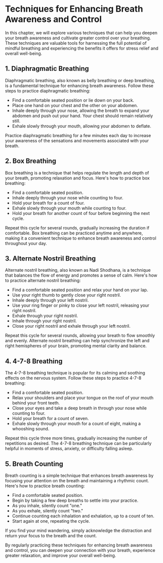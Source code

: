 Techniques for Enhancing Breath Awareness and Control
================================================================

In this chapter, we will explore various techniques that can help you deepen your breath awareness and cultivate greater control over your breathing. These techniques are valuable tools for harnessing the full potential of mindful breathing and experiencing the benefits it offers for stress relief and overall well-being.

**1. Diaphragmatic Breathing**
------------------------------

Diaphragmatic breathing, also known as belly breathing or deep breathing, is a fundamental technique for enhancing breath awareness. Follow these steps to practice diaphragmatic breathing:

* Find a comfortable seated position or lie down on your back.
* Place one hand on your chest and the other on your abdomen.
* Inhale deeply through your nose, allowing the breath to expand your abdomen and push out your hand. Your chest should remain relatively still.
* Exhale slowly through your mouth, allowing your abdomen to deflate.

Practice diaphragmatic breathing for a few minutes each day to increase your awareness of the sensations and movements associated with your breath.

**2. Box Breathing**
--------------------

Box breathing is a technique that helps regulate the length and depth of your breath, promoting relaxation and focus. Here's how to practice box breathing:

* Find a comfortable seated position.
* Inhale deeply through your nose while counting to four.
* Hold your breath for a count of four.
* Exhale slowly through your mouth while counting to four.
* Hold your breath for another count of four before beginning the next cycle.

Repeat this cycle for several rounds, gradually increasing the duration if comfortable. Box breathing can be practiced anytime and anywhere, making it a convenient technique to enhance breath awareness and control throughout your day.

**3. Alternate Nostril Breathing**
----------------------------------

Alternate nostril breathing, also known as Nadi Shodhana, is a technique that balances the flow of energy and promotes a sense of calm. Here's how to practice alternate nostril breathing:

* Find a comfortable seated position and relax your hand on your lap.
* Use your right thumb to gently close your right nostril.
* Inhale deeply through your left nostril.
* Use your ring finger or pinky to close your left nostril, releasing your right nostril.
* Exhale through your right nostril.
* Inhale through your right nostril.
* Close your right nostril and exhale through your left nostril.

Repeat this cycle for several rounds, allowing your breath to flow smoothly and evenly. Alternate nostril breathing can help synchronize the left and right hemispheres of your brain, promoting mental clarity and balance.

**4. 4-7-8 Breathing**
----------------------

The 4-7-8 breathing technique is popular for its calming and soothing effects on the nervous system. Follow these steps to practice 4-7-8 breathing:

* Find a comfortable seated position.
* Relax your shoulders and place your tongue on the roof of your mouth behind your front teeth.
* Close your eyes and take a deep breath in through your nose while counting to four.
* Hold your breath for a count of seven.
* Exhale slowly through your mouth for a count of eight, making a whooshing sound.

Repeat this cycle three more times, gradually increasing the number of repetitions as desired. The 4-7-8 breathing technique can be particularly helpful in moments of stress, anxiety, or difficulty falling asleep.

**5. Breath Counting**
----------------------

Breath counting is a simple technique that enhances breath awareness by focusing your attention on the breath and maintaining a rhythmic count. Here's how to practice breath counting:

* Find a comfortable seated position.
* Begin by taking a few deep breaths to settle into your practice.
* As you inhale, silently count "one."
* As you exhale, silently count "two."
* Continue counting each inhalation and exhalation, up to a count of ten.
* Start again at one, repeating the cycle.

If you find your mind wandering, simply acknowledge the distraction and return your focus to the breath and the count.

By regularly practicing these techniques for enhancing breath awareness and control, you can deepen your connection with your breath, experience greater relaxation, and improve your overall well-being.

